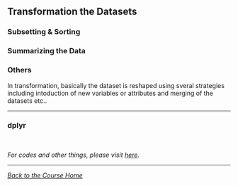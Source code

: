 ## Transformation the Datasets

### Subsetting & Sorting



### Summarizing the Data



### Others 

In transformation, basically the dataset is reshaped using sveral strategies including intoduction of new variables or attributes and merging of the datasets etc..



<hr />

### dplyr



<br />

_For codes and other things, please visit [here](https://github.com/ravi-prakash1907/Data-Science-in-R/tree/master/Getting%20and%20Cleaning%20Data/week3)._<br />

<hr />

[_Back to the Course Home_](../)
